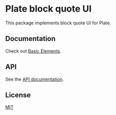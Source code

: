 # Plate block quote UI

This package implements block quote UI for Plate.

## Documentation

Check out
[Basic Elements](https://plate.udecode.io/docs/plugins/basic-elements).

## API

See the [API documentation](https://plate-api.udecode.io/globals.html). 

## License

[MIT](../../../LICENSE)
